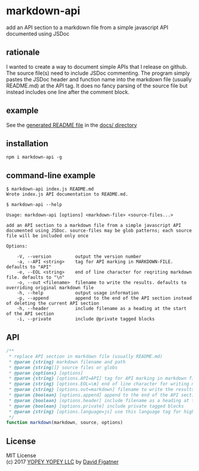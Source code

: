 # markdown-api
add an API section to a markdown file from a simple javascript API documented using JSDoc

## rationale

I wanted to create a way to document simple APIs that I release on github. The source file(s) need to include JSDoc commenting. The program simply pastes the JSDoc header and function name into the markdown file (usually README.md) at the API tag. It does no fancy parsing of the source file but instead includes one line after the comment block.

## example

See the [generated README file](https://github.com/davidfig/markdown-api/blob/master/docs/README.results.md) in the [docs/ directory](https://github.com/davidfig/markdown-api/blob/master/docs/) 

## installation

    npm i markdown-api -g

## command-line example

    $ markdown-api index.js README.md
    Wrote index.js API documentation to README.md.

    $ markdown-api --help

    Usage: markdown-api [options] <markdown-file> <source-files...>

    add an API section to a markdown file from a simple javascript API documented using JSDoc. source-files may be glob patterns; each source file will be included only once 

    Options:

        -V, --version         output the version number
        -a, --API <string>    tag for API marking in MARKDOWN-FILE. defaults to "API"
        -e, --EOL <string>    end of line character for reqriting markdown file. defaults to "\n"
        -o, --out <filename>  filename to write the results. defaults to overriding original markdown file
        -h, --help            output usage information    
        -p, --append          append to the end of the API section instead of deleting the current API section
        -h, --header          include filename as a heading at the start of the API section
        -i, --private         include @private tagged blocks

## API
```js
/**
 * replace API section in markdown file (usually README.md)
 * @param {string} markdown filename and path
 * @param {string[]} source files or globs
 * @param {options} [options]
 * @param {string} [options.API=API] tag for API marking in markdown file
 * @param {string} [options.EOL=\n] end of line character for writing markdown file
 * @param {string} [options.out=markdown] filename to write the results
 * @param {boolean} [options.append] append to the end of the API section instead of deleting the current API section
 * @param {boolean} [options.header] include filename as a heading at the start of the section
 * @param {boolean} [options.private] include private tagged blocks
 * @param {string} [options.language=js] use this language tag for highlighting code blocks
 */
function markdown(markdown, source, options)

```
## License  
MIT License  
(c) 2017 [YOPEY YOPEY LLC](https://yopeyopey.com/) by [David Figatner](https://twitter.com/yopey_yopey/)
